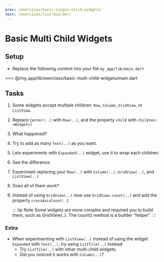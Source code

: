 ```yaml
---
prev: /exercises/basic-single-child-widgets/
next: /exercises/list-builder/
---
```


# Basic Multi Child Widgets

## Setup

- Replace the following content into your file `my_app/lib/main.dart`

<<< @/my_app/lib/exercises/basic-multi-child-widgets/main.dart

## Tasks

1. Some widgets accept multiple children: `Row`, `Column`, `GridView`, or `ListView`.
2. Replace `Center(..)` with `Row(..)`, and the property `child` with `children: <Widget>[`
3. What happened?
4. Try to add as many `Text(..)` as you want.
5. Lets experiments with `Expanded(..)` widget, use it to wrap each children.
6. See the difference.
7. Experiment replacing your `Row(..)` with `Column(..)`, `GridView(..)`, and `ListView(..)`
8. Does all of them work?
9. Instead of using `GridView(..)` now use `GridView.count(..)` and add the property `crossAxisCount: 2`

    ::: tip Note
    Some widgets are more complex and required you to build them, such as GridView(..). The count() method is a builder "helper".
    :::

### Extra

- When experimenting with `ListView(..)` instead of using the widget `Expanded` with `Text(..)`, try using `ListTile(..)` instead
  - Try `ListTile(..)` with other multi-child widgets.
  - Did you noticed it works with `Column(..)`?